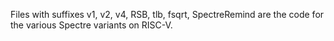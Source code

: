 Files with suffixes v1, v2, v4, RSB, tlb, fsqrt, SpectreRemind are the code for the various Spectre variants on RISC-V.
